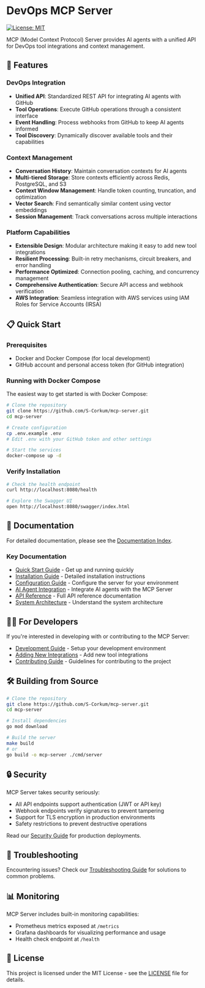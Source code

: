 # DevOps MCP Server

[![License: MIT](https://img.shields.io/badge/License-MIT-blue.svg)](LICENSE)

MCP (Model Context Protocol) Server provides AI agents with a unified API for DevOps tool integrations and context management.

## 🚀 Features

### DevOps Integration
- **Unified API**: Standardized REST API for integrating AI agents with GitHub
- **Tool Operations**: Execute GitHub operations through a consistent interface
- **Event Handling**: Process webhooks from GitHub to keep AI agents informed
- **Tool Discovery**: Dynamically discover available tools and their capabilities

### Context Management
- **Conversation History**: Maintain conversation contexts for AI agents
- **Multi-tiered Storage**: Store contexts efficiently across Redis, PostgreSQL, and S3
- **Context Window Management**: Handle token counting, truncation, and optimization
- **Vector Search**: Find semantically similar content using vector embeddings
- **Session Management**: Track conversations across multiple interactions

### Platform Capabilities
- **Extensible Design**: Modular architecture making it easy to add new tool integrations
- **Resilient Processing**: Built-in retry mechanisms, circuit breakers, and error handling
- **Performance Optimized**: Connection pooling, caching, and concurrency management
- **Comprehensive Authentication**: Secure API access and webhook verification
- **AWS Integration**: Seamless integration with AWS services using IAM Roles for Service Accounts (IRSA)

## 📋 Quick Start

### Prerequisites
- Docker and Docker Compose (for local development)
- GitHub account and personal access token (for GitHub integration)

### Running with Docker Compose

The easiest way to get started is with Docker Compose:

```bash
# Clone the repository
git clone https://github.com/S-Corkum/mcp-server.git
cd mcp-server

# Create configuration
cp .env.example .env
# Edit .env with your GitHub token and other settings

# Start the services
docker-compose up -d
```

### Verify Installation

```bash
# Check the health endpoint
curl http://localhost:8080/health

# Explore the Swagger UI
open http://localhost:8080/swagger/index.html
```

## 📖 Documentation

For detailed documentation, please see the [Documentation Index](docs/README.md).

### Key Documentation

- [Quick Start Guide](docs/quick-start-guide.md) - Get up and running quickly
- [Installation Guide](docs/installation-guide.md) - Detailed installation instructions
- [Configuration Guide](docs/configuration-guide.md) - Configure the server for your environment
- [AI Agent Integration](docs/guides/ai-agent-integration-guide.md) - Integrate AI agents with the MCP Server
- [API Reference](docs/api-reference.md) - Full API reference documentation
- [System Architecture](docs/system-architecture.md) - Understand the system architecture

## 👩‍💻 For Developers

If you're interested in developing with or contributing to the MCP Server:

- [Development Guide](docs/development-guide.md) - Setup your development environment
- [Adding New Integrations](docs/adding-new-integrations.md) - Add new tool integrations
- [Contributing Guide](CONTRIBUTING.md) - Guidelines for contributing to the project

## 🛠️ Building from Source

```bash
# Clone the repository
git clone https://github.com/S-Corkum/mcp-server.git
cd mcp-server

# Install dependencies
go mod download

# Build the server
make build
# or
go build -o mcp-server ./cmd/server
```

## 🔒 Security

MCP Server takes security seriously:

- All API endpoints support authentication (JWT or API key)
- Webhook endpoints verify signatures to prevent tampering
- Support for TLS encryption in production environments
- Safety restrictions to prevent destructive operations

Read our [Security Guide](docs/security/production-deployment-security.md) for production deployments.

## 🐞 Troubleshooting

Encountering issues? Check our [Troubleshooting Guide](docs/troubleshooting-guide.md) for solutions to common problems.

## 📊 Monitoring

MCP Server includes built-in monitoring capabilities:

- Prometheus metrics exposed at `/metrics`
- Grafana dashboards for visualizing performance and usage
- Health check endpoint at `/health`

## 📝 License

This project is licensed under the MIT License - see the [LICENSE](LICENSE) file for details.
